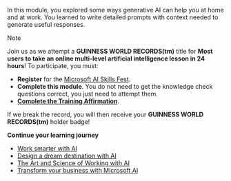 In this module, you explored some ways generative AI can help you at home and at work. You learned to write detailed prompts with context needed to generate useful responses.

> [!NOTE]
> Join us as we attempt a **GUINNESS WORLD RECORDS(tm)** title for **Most users to take an online multi-level artificial intelligence lesson in 24 hours**! To participate, you must:
> - **Register** for the [Microsoft AI Skills Fest](https://aka.ms/AISkillsFest).
> - **Complete this module**. You do not need to get the knowledge check questions correct, you just need to attempt them.
> - [**Complete the Training Affirmation**](https://aka.ms/AISkillsFest_TrainingAffirmation).
> 
> If we break the record, you will then receive your **GUINNESS WORLD RECORDS(tm)** holder badge!

**Continue your learning journey**

- [Work smarter with AI](/training/paths/work-smarter-with-ai?azure-portal=true)
- [Design a dream destination with AI](/training/paths/design-dream-destination-ai?azure-portal=true)
- [The Art and Science of Working with AI](https://www.microsoft.com/worklab/the-art-and-science-of-working-with-ai?azure-portal=true)
- [Transform your business with Microsoft AI](/training/paths/transform-your-business-with-microsoft-ai?azure-portal=true)